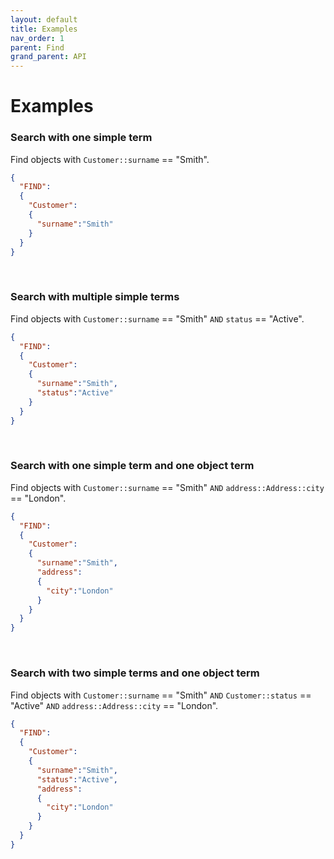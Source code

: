 ```yaml
---
layout: default
title: Examples
nav_order: 1
parent: Find
grand_parent: API
---
```


# Examples


### Search with one simple term
Find objects with `Customer::surname` == "Smith".

```json
{
  "FIND":
  {
    "Customer":
    {
      "surname":"Smith"
    }
  }
}
```

<br/>

### Search with multiple simple terms
Find objects with `Customer::surname` == "Smith" `AND` `status` == "Active".

```json
{
  "FIND":
  {
    "Customer":
    {
      "surname":"Smith",
      "status":"Active"
    }
  }
}
```

<br/>

### Search with one simple term and one object term
Find objects with `Customer::surname` == "Smith" `AND` `address::Address::city` == "London".

```json
{
  "FIND":
  {
    "Customer":
    {
      "surname":"Smith",
      "address":
      {
        "city":"London"
      }
    }
  }
}
```

<br/>

### Search with two simple terms and one object term
Find objects with `Customer::surname` == "Smith" `AND` `Customer::status` == "Active" `AND` `address::Address::city` == "London".

```json
{
  "FIND":
  {
    "Customer":
    {
      "surname":"Smith",
      "status":"Active",
      "address":
      {
        "city":"London"
      }
    }
  }
}
```